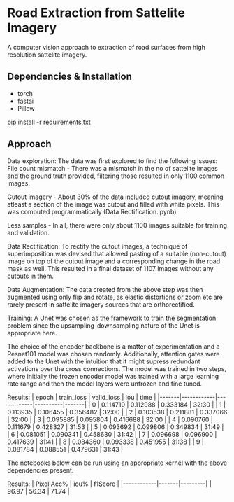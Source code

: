 
# Road Extraction from Sattelite Imagery
A computer vision approach to extraction of road surfaces from high resolution sattelite imagery.

## Dependencies & Installation
- torch
- fastai
- Pillow

pip install -r requirements.txt

## Approach

Data exploration:
The data was first explored to find the following issues:
File count mismatch - There was a mismatch in the no of sattelite images and the ground truth provided, filtering those resulted in only 1100 common images.

Cutout imagery - About 30% of the data included cutout imagery, meaning atleast a section of the image was cutout and filled with white pixels. This was computed programmatically (Data Rectification.ipynb)

Less samples - In all, there were only about 1100 images suitable for training and validation.

Data Rectification:
To rectify the cutout images, a technique of superimposition was devised that allowed pasting of a suitable (non-cutout) image on top of the cutout image and a corresponding change in the road mask as well. This resulted in a final dataset of 1107 images without any cutouts in them.

Data Augmentation:
The data created from the above step was then augmented using only flip and rotate, as elastic distortions or zoom etc are rarely present in sattelite imagery sources that are orthorectified.

Training:
A Unet was chosen as the framework to train the segmentation problem since the upsampling-downsampling nature of the Unet is appropriate here.

The choice of the encoder backbone is a matter of experimentation and a Resnet101 model was chosen randomly. Additionally, attention gates were added to the Unet with the intuition that it might supress redundant activations over the cross connections.
The model was trained in two steps, where initially the frozen encoder model was trained with a large learning rate range and then the model layers were unfrozen and fine tuned.

Results:
| epoch | train_loss | valid_loss | iou      | time  |
|-------|------------|------------|----------|-------|
| 0     | 0.114710   | 0.112988   | 0.333184 | 32:30 |
| 1     | 0.113935   | 0.106455   | 0.356482 | 32:00 |
| 2     | 0.103538   | 0.211881   | 0.337066 | 32:00 |
| 3     | 0.095885   | 0.095804   | 0.416688 | 32:00 |
| 4     | 0.090760   | 0.111679   | 0.428327 | 31:53 |
| 5     | 0.093692   | 0.099806   | 0.349834 | 31:49 |
| 6     | 0.081051   | 0.090341   | 0.458630 | 31:42 |
| 7     | 0.096698   | 0.096900   | 0.417639 | 31:41 |
| 8     | 0.084360   | 0.093338   | 0.451955 | 31:38 |
| 9     | 0.081784   | 0.088551   | 0.479631 | 31:43 |
 

The notebooks below can be run using an appropriate kernel with the above dependencies present.

Results:
| Pixel Acc% | iou%  | f1Score |
|------------|-------|---------|
| 96.97      | 56.34 | 71.74   |

